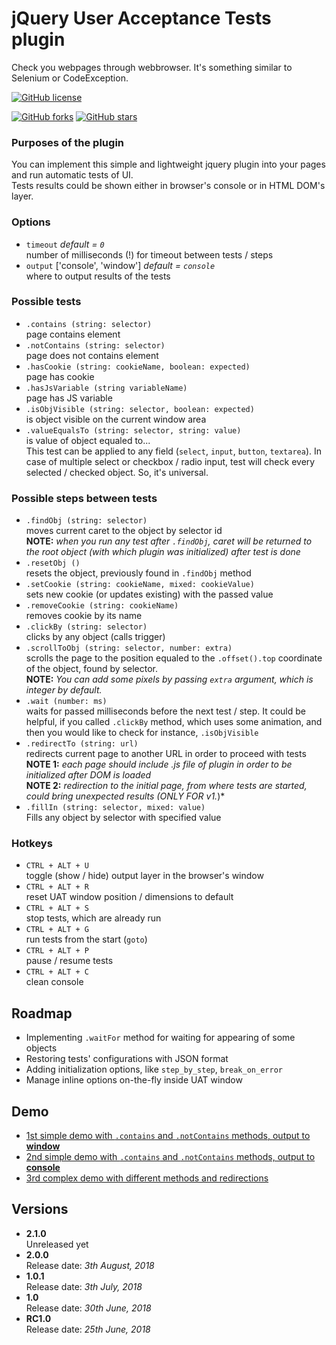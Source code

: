 # jQuery User Acceptance Tests plugin

Check you webpages through webbrowser. It's something similar to Selenium or CodeException.

[![GitHub license](https://img.shields.io/github/license/thewind1984/jquery-uat.svg)](https://github.com/thewind1984/jquery-uat/blob/master/LICENSE)

[![GitHub forks](https://img.shields.io/github/forks/thewind1984/jquery-uat.svg)](https://github.com/thewind1984/jquery-uat/network)
[![GitHub stars](https://img.shields.io/github/stars/thewind1984/jquery-uat.svg)](https://github.com/thewind1984/jquery-uat/stargazers)

### Purposes of the plugin

You can implement this simple and lightweight jquery plugin into your pages and run automatic tests of UI.  
Tests results could be shown either in browser's console or in HTML DOM's layer.

### Options

* `timeout` *default = `0`*  
number of milliseconds (!) for timeout between tests / steps
* `output` ['console', 'window'] *default = `console`*  
where to output results of the tests

### Possible tests

* `.contains (string: selector)`  
page contains element
* `.notContains (string: selector)`  
page does not contains element
* `.hasCookie (string: cookieName, boolean: expected)`  
page has cookie
* `.hasJsVariable (string variableName)`  
page has JS variable
* `.isObjVisible (string: selector, boolean: expected)`  
is object visible on the current window area
* `.valueEqualsTo (string: selector, string: value)`  
is value of object equaled to...  
This test can be applied to any field (`select`, `input`, `button`, `textarea`). In case of multiple select or checkbox / radio input, test will check every selected / checked object. So, it's universal.

### Possible steps between tests

* `.findObj (string: selector)`  
moves current caret to the object by selector id  
**NOTE:** *when you run any test after `.findObj`, caret will be returned to the root object (with which plugin was initialized) after test is done*
* `.resetObj ()`  
resets the object, previously found in `.findObj` method
* `.setCookie (string: cookieName, mixed: cookieValue)`  
sets new cookie (or updates existing) with the passed value
* `.removeCookie (string: cookieName)`  
removes cookie by its name
* `.clickBy (string: selector)`  
clicks by any object (calls trigger)
* `.scrollToObj (string: selector, number: extra)`  
scrolls the page to the position equaled to the `.offset().top` coordinate of the object, found by selector.  
**NOTE:** *You can add some pixels by passing `extra` argument, which is integer by default.*
* `.wait (number: ms)`  
waits for passed milliseconds before the next test / step. It could be helpful, if you called `.clickBy` method, which uses some animation, and then you would like to check for instance, `.isObjVisible`
* `.redirectTo (string: url)`  
redirects current page to another URL in order to proceed with tests  
**NOTE 1:** *each page should include .js file of plugin in order to be initialized after DOM is loaded*  
**NOTE 2:** *redirection to the initial page, from where tests are started, could bring unexpected results (ONLY FOR v1.*)*
* `.fillIn (string: selector, mixed: value)`  
Fills any object by selector with specified value


### Hotkeys

* `CTRL + ALT + U`  
toggle (show / hide) output layer in the browser's window
* `CTRL + ALT + R`  
reset UAT window position / dimensions to default
* `CTRL + ALT + S`  
stop tests, which are already run
* `CTRL + ALT + G`  
run tests from the start (`goto`)
* `CTRL + ALT + P`  
pause / resume tests
* `CTRL + ALT + C`  
clean console

## Roadmap

* Implementing `.waitFor` method for waiting for appearing of some objects
* Restoring tests' configurations with JSON format
* Adding initialization options, like `step_by_step`, `break_on_error` 
* Manage inline options on-the-fly inside UAT window

## Demo

* [1st simple demo with `.contains` and `.notContains` methods, output to **window**](https://thewind1984.github.io/jquery-uat/demo/01_simple.html)
* [2nd simple demo with `.contains` and `.notContains` methods, output to **console**](https://thewind1984.github.io/jquery-uat/demo/02_simple.html)
* [3rd complex demo with different methods and redirections](https://thewind1984.github.io/jquery-uat/demo/03_simple.html)

## Versions

* **2.1.0**  
Unreleased yet
* **2.0.0**  
Release date: *3th August, 2018*
* **1.0.1**  
Release date: *3th July, 2018*
* **1.0**  
Release date: *30th June, 2018*
* **RC1.0**  
Release date: *25th June, 2018*
